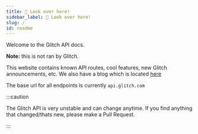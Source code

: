 ```yaml
---
title: 👀 Look over here!
sidebar_label: 👀 Look over here! 
slug: /
id: readme
---
```


Welcome to the Glitch API docs.

**Note:** this is not ran by Glitch.

This website contains known API routes, cool features, new Glitch announcements, etc. We also have a blog which is located [here](/blog)

The base url for all endpoints is currently `api.glitch.com`

:::caution

The Glitch API is very unstable and can change anytime. If you find anything that changed/thats new, please make a Pull Request.

:::